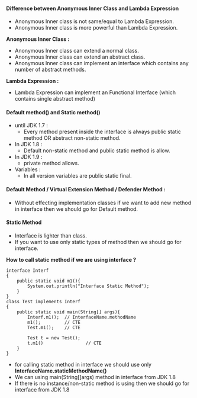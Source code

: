 #### Difference between Anonymous Inner Class and Lambda Expression
- Anonymous Inner class is not same/equal to Lambda Expression.
- Anonymous Inner class is more powerful than Lambda Expression.

**Anonymous Inner Class :**
- Anonymous Inner class can extend a normal class.
- Anonymous Inner class can extend an abstract class.
- Anonymous Inner class can implement an interface which contains any number of abstract methods.

**Lambda Expression :**
- Lambda Expression can implement an Functional Interface (which contains single abstract method)

#### Default method() and Static method() 
- until JDK 1.7 :
    - Every method present inside the interface is always public static method OR abstract non-static method.
- In JDK 1.8 :
    - Default non-static method and  public static method is allow.
- In JDK 1.9 :
    - private method allows.
- Variables :
    - In all version variables are  public static final.

#### Default Method / Virtual Extension Method / Defender Method :
- Without effecting implementation classes if we want to add new method in interface then we should go for Default method.

#### Static Method 
- Interface is lighter than class.
- If you want to use only static types of method then we should go for interface.

**How to call static method if we are using interface ?**
```
interface Interf
{
    public static void m1(){
        System.out.println("Interface Static Method");
    }
}
class Test implements Interf
{
    public static void main(String[] args){
        Interf.m1();  // InterfaceName.methodName
        m1();         // CTE
        Test.m1();    // CTE

        Test t = new Test();
        t.m1()                // CTE 
    }
}

```
- for calling static method in interface we should use only __InterfaceName.staticMethodName()__
- We can using main(String[]args) method in interface from JDK 1.8
- If there is no instance/non-static method is using then we should go for interface from JDK 1.8
